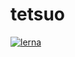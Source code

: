 # tetsuo

[![lerna](https://img.shields.io/badge/maintained%20with-lerna-cc00ff.svg)](https://lerna.js.org/)
